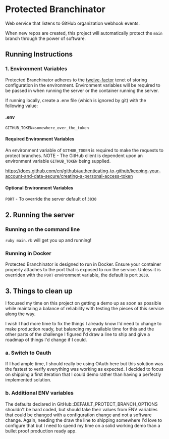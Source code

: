 # Protected Branchinator

Web service that listens to GitHub organization webhook events.

When new repos are created,
this project will automatically protect the `main` branch through the
power of software.

## Running Instructions

### 1. Environment Variables

Protected Branchinator adheres to the
[twelve-factor](https://12factor.net/) tenet of storing configuration in
the environment. Environment variables will be required to be passed in
when running the server or the container running the server.

If running locally, create a .env file (which is ignored by git) with the following value:

#### .env
```
GITHUB_TOKEN=somewhere_over_the_token
```

#### Required Environment Variables

An environment variable of `GITHUB_TOKEN` is required to make the requests to protect branches.
NOTE - The GitHub client is dependent upon an environment variable `GITHUB_TOKEN`
being supplied.

https://docs.github.com/en/github/authenticating-to-github/keeping-your-account-and-data-secure/creating-a-personal-access-token

#### Optional Environment Variables

`PORT` - To override the server default of `3030`


## 2. Running the server

### Running on the command line

`ruby main.rb` will get you up and running!

### Running in Docker

Protected Branchinator is designed to run in Docker. Ensure your
container properly attaches to the port that is exposed to run the
service. Unless it is overriden with the `PORT` environment variable,
the default is port `3030`.

## 3. Things to clean up

I focused my time on this project on getting a demo up as soon as
possible while maintaing a balance of reliability with testing the
pieces of this service along the way.

I wish I had more time to fix the things I already know I'd need to
change to make production ready, but balancing my available time for
this and the other parts of the challenge I figured I'd draw a line to
ship and give a roadmap of things I'd change if I could.

### a. Switch to Oauth

If I had ample time, I should really be using OAuth here but this solution was the fastest to verify everything was working as expected.
I decided to focus on shipping a first iteration that I could demo rather than having a perfectly implemented solution.

### b. Additional ENV variables

The defaults declared in GitHub::DEFAULT_PROTECT_BRANCH_OPTIONS
shouldn't be hard coded, but should take their values from ENV variables
that could be changed with a configuration change and not a software
change. Again, needing the draw the line to shipping somewhere I'd love
to configure that but I need to spend my time on a solid working demo
than a bullet proof production ready app.
